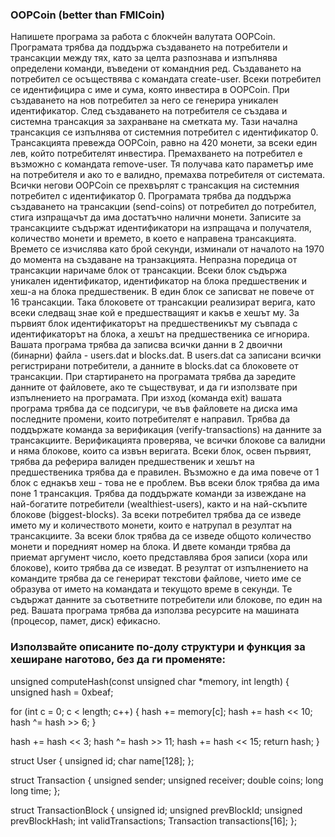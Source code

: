 ### OOPCoin (better than FMICoin)
Напишете програма за работа с блокчейн валутата OOPCoin. Програмата трябва да поддържа създаването на потребители и трансакции между тях, като за целта 
разпознава и изпълнява определени команди, въведени от командния ред.
Създаването на потребител се осъществява с командата create-user. Всеки потребител се идентифицира с име и сума, която инвестира в OOPCoin.
При създаването на нов потребител за него се генерира уникален идентификатор. След създаването на потребителя се създава и системна трансакция за захранване 
на сметката му. Тази начална трансакция се изпълнява от системния потребител с идентификатор 0. Трансакцията превежда OOPCoin, равно на 420 монети, за всеки един лев, който потребителят инвестира.
Премахването на потребител е възможно с командата remove-user. Тя получава като параметър име на потребителя и ако то е валидно, премахва потребителя от системата.
Всички негови OOPCoin се прехвърлят с трансакция на системния потребител с идентификатор 0.
Програмата трябва да поддържа създаването на трансакции (send-coins) от потребител до потребител, стига изпращачът да има достатъчно налични монети. 
Записите за трансакциите съдържат идентификатори на изпращача и получателя, количество монети и времето, в което е направена трансакцията. Времето се изчислява като брой секунди,
изминали от началото на 1970 до момента на създаване на транзакцията.
Непразна поредица от трансакции наричаме блок от трансакции. Всеки блок съдържа уникален идентификатор, идентификатор на блока предшественик и хеш-а на блока предшественик.
В един блок се записват не повече от 16 трансакции. Така блоковете от трансакции реализират верига, като всеки следващ знае кой е предшестващият и какъв е хешът му.
За първият блок идентификаторът на предшественикът му съвпада с идентификаторът на блока, а хешът на предшественика се игнорира.
Вашата програма трябва да записва всички данни в 2 двоични (бинарни) файла - users.dat и blocks.dat. В users.dat са записани всички регистрирани потребители,
а данните в blocks.dat са блоковете от трансакции.
При стартирането на програмата трябва да заредите данните от файловете, ако те съществуват, и да ги използвате при изпълнението на програмата.
При изход (команда exit) вашата програма трябва да се подсигури, че във файловете на диска има последните промени, които потребителят е направил.
Трябва да поддържате команда за верификация (verify-transactions) на данните за трансакциите. Верификацията проверява, че всички блокове са валидни и няма блокове,
които са извън веригата. Всеки блок, освен първият, трябва да реферира валиден предшественик и хешът на предшественика трябва да е правилен. Възможно е да има повече от 1 блок 
с еднакъв хеш - това не е проблем. Във всеки блок трябва да има поне 1 трансакция.
Трябва да поддържате команди за извеждане на най-богатите потребители (wealthiest-users), както и на най-скъпите блокове (biggest-blocks). 
За всеки потребител трябва да се изведе името му и количеството монети, които е натрупал в резултат на трансакциите. За всеки блок трябва да се изведе 
общото количество монети и поредният номер на блока.  И двете команди трябва да приемат аргумент число, което представлява броя записи (хора или блокове), които трябва да се изведат.
В резултат от изпълнението на командите трябва да се генерират текстови файлове, чието име се образува от името на командата и текущото време в секунди. 
Те съдържат данните за съответните потребители или блокове, по един на ред.
Вашата програма трябва да използва ресурсите на машината (процесор, памет, диск) ефикасно.

### Използвайте описаните по-долу структури и функция за хеширане наготово, без да ги променяте:
unsigned computeHash(const unsigned char *memory, int length) {
   unsigned hash = 0xbeaf;

   for (int c = 0; c < length; c++) {
       hash += memory[c];
       hash += hash << 10;
       hash ^= hash >> 6;
   }

   hash += hash << 3;
   hash ^= hash >> 11;
   hash += hash << 15;
   return hash;
}

struct User {
   unsigned id;
   char name[128];
};

struct Transaction {
   unsigned sender;
   unsigned receiver;
   double coins;
   long long time;
};

struct TransactionBlock {
   unsigned id;
   unsigned prevBlockId;
   unsigned prevBlockHash;
   int validTransactions;
   Transaction transactions[16];
};

